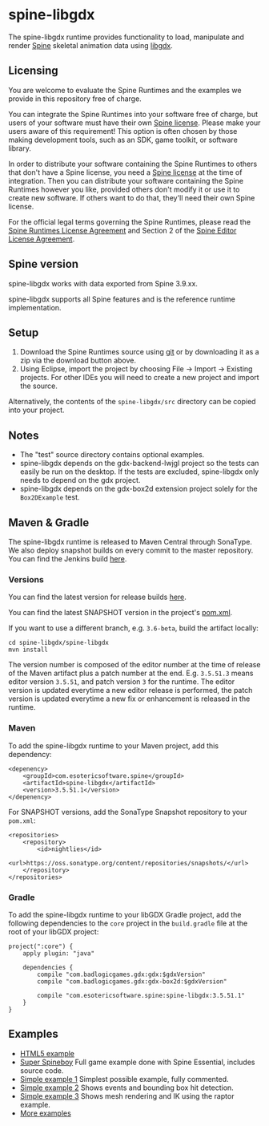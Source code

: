 # spine-libgdx

The spine-libgdx runtime provides functionality to load, manipulate and render [Spine](http://esotericsoftware.com) skeletal animation data using [libgdx](http://www.libgdx.com/).

## Licensing

You are welcome to evaluate the Spine Runtimes and the examples we provide in this repository free of charge.

You can integrate the Spine Runtimes into your software free of charge, but users of your software must have their own [Spine license](https://esotericsoftware.com/spine-purchase). Please make your users aware of this requirement! This option is often chosen by those making development tools, such as an SDK, game toolkit, or software library.

In order to distribute your software containing the Spine Runtimes to others that don't have a Spine license, you need a [Spine license](https://esotericsoftware.com/spine-purchase) at the time of integration. Then you can distribute your software containing the Spine Runtimes however you like, provided others don't modify it or use it to create new software. If others want to do that, they'll need their own Spine license.

For the official legal terms governing the Spine Runtimes, please read the [Spine Runtimes License Agreement](http://esotericsoftware.com/spine-runtimes-license) and Section 2 of the [Spine Editor License Agreement](http://esotericsoftware.com/spine-editor-license#s2).

## Spine version

spine-libgdx works with data exported from Spine 3.9.xx.

spine-libgdx supports all Spine features and is the reference runtime implementation.

## Setup

1. Download the Spine Runtimes source using [git](https://help.github.com/articles/set-up-git) or by downloading it as a zip via the download button above.
1. Using Eclipse, import the project by choosing File -> Import -> Existing projects. For other IDEs you will need to create a new project and import the source.

Alternatively, the contents of the `spine-libgdx/src` directory can be copied into your project.

## Notes

* The "test" source directory contains optional examples.
* spine-libgdx depends on the gdx-backend-lwjgl project so the tests can easily be run on the desktop. If the tests are excluded, spine-libgdx only needs to depend on the gdx project.
* spine-libgdx depends on the gdx-box2d extension project solely for the `Box2DExample` test.

## Maven & Gradle
The spine-libgdx runtime is released to Maven Central through SonaType. We also deploy snapshot builds on every commit to the master repository. You can find the Jenkins build [here](http://libgdx.badlogicgames.com:8080/job/spine-libgdx/).

### Versions

You can find the latest version for release builds [here](http://search.maven.org/#search%7Cga%7C1%7Cspine-libgdx).

You can find the latest SNAPSHOT version in the project's [pom.xml](spine-libgdx/pom.xml#L13).

If you want to use a different branch, e.g. `3.6-beta`, build the artifact locally:

```
cd spine-libgdx/spine-libgdx
mvn install
```

The version number is composed of the editor number at the time of release of the Maven artifact plus a patch number at the end. E.g. `3.5.51.3` means editor version `3.5.51`, and patch version `3` for the runtime. The editor version is updated everytime a new editor release is performed, the patch version is updated everytime a new fix or enhancement is released in the runtime.


### Maven
To add the spine-libgdx runtime to your Maven project, add this dependency:

```
<depenency>
	<groupId>com.esotericsoftware.spine</groupId>
	<artifactId>spine-libgdx</artifactId>
	<version>3.5.51.1</version>
</depenency>
```

For SNAPSHOT versions, add the SonaType Snapshot repository to your `pom.xml`:

```
<repositories>
	<repository>
		<id>nightlies</id>
		<url>https://oss.sonatype.org/content/repositories/snapshots/</url>
	</repository>
</repositories>
```

### Gradle
To add the spine-libgdx runtime to your libGDX Gradle project, add the following dependencies to the `core` project in the `build.gradle` file at the root of your libGDX project:

```
project(":core") {
    apply plugin: "java"

    dependencies {
        compile "com.badlogicgames.gdx:gdx:$gdxVersion"
        compile "com.badlogicgames.gdx:gdx-box2d:$gdxVersion"

        compile "com.esotericsoftware.spine:spine-libgdx:3.5.51.1"
    }
}
```

## Examples

* [HTML5 example](http://esotericsoftware.com/files/runtimes/spine-libgdx/raptor/)
* [Super Spineboy](https://github.com/EsotericSoftware/spine-superspineboy) Full game example done with Spine Essential, includes source code.
* [Simple example 1](spine-libgdx-tests/src/com/esotericsoftware/spine/SimpleTest1.java) Simplest possible example, fully commented.
* [Simple example 2](spine-libgdx-tests/src/com/esotericsoftware/spine/SimpleTest2.java) Shows events and bounding box hit detection.
* [Simple example 3](spine-libgdx-tests/src/com/esotericsoftware/spine/SimpleTest3.java) Shows mesh rendering and IK using the raptor example.
* [More examples](spine-libgdx-tests/src/com/esotericsoftware/spine/)
